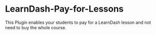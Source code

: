 # LearnDash-Pay-for-Lessons
This Plugin enables your students to pay for a LearnDash lesson and not need to buy the whole course.
